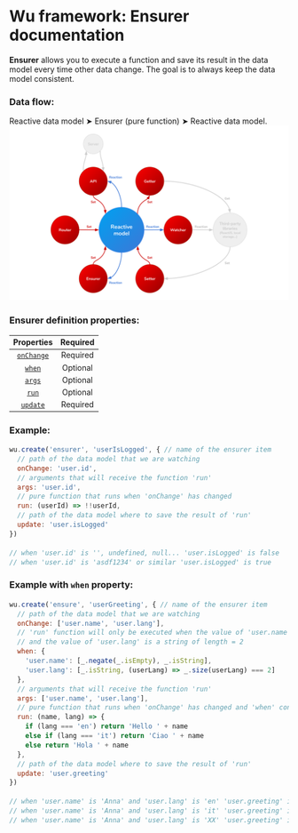 # Wu framework: Ensurer documentation
**Ensurer** allows you to execute a function and save its result in the data model every time other data change. The goal is to always keep the data model consistent.
### Data flow:
Reactive data model &#10148; Ensurer (pure function) &#10148; Reactive data model.
![Pattern](./wu-framework.svg)

### Ensurer definition properties:
| Properties                                           | Required |
|:----------------------------------------------------:|:--------:|
| [`onChange`](./documentation-properties.md#onchange) | Required |
| [`when`](./documentation-properties.md#when)         | Optional |
| [`args`](./documentation-properties.md#args)         | Optional |
| [`run`](./documentation-properties.md#run)           | Optional |
| [`update`](./documentation-properties.md#update)     | Required |

### Example:
```javascript
wu.create('ensurer', 'userIsLogged', { // name of the ensurer item
  // path of the data model that we are watching
  onChange: 'user.id',
  // arguments that will receive the function 'run'
  args: 'user.id',
  // pure function that runs when 'onChange' has changed
  run: (userId) => !!userId,
  // path of the data model where to save the result of 'run'
  update: 'user.isLogged'
})

// when 'user.id' is '', undefined, null... 'user.isLogged' is false
// when 'user.id' is 'asdf1234' or similar 'user.isLogged' is true
```
### Example with `when` property:
```javascript
wu.create('ensure', 'userGreeting', { // name of the ensurer item
  // path of the data model that we are watching
  onChange: ['user.name', 'user.lang'],
  // 'run' function will only be executed when the value of 'user.name' is a non-empty string
  // and the value of 'user.lang' is a string of length = 2
  when: {
    'user.name': [_.negate(_.isEmpty), _.isString],
    'user.lang': [_.isString, (userLang) => _.size(userLang) === 2]
  },
  // arguments that will receive the function 'run'
  args: ['user.name', 'user.lang'],
  // pure function that runs when 'onChange' has changed and 'when' conditions match
  run: (name, lang) => {
    if (lang === 'en') return 'Hello ' + name
    else if (lang === 'it') return 'Ciao ' + name
    else return 'Hola ' + name
  },
  // path of the data model where to save the result of 'run'
  update: 'user.greeting'
})

// when 'user.name' is 'Anna' and 'user.lang' is 'en' 'user.greeting' is 'Hello Anna'
// when 'user.name' is 'Anna' and 'user.lang' is 'it' 'user.greeting' is 'Ciao Anna'
// when 'user.name' is 'Anna' and 'user.lang' is 'XX' 'user.greeting' is 'Hola Anna'
```
